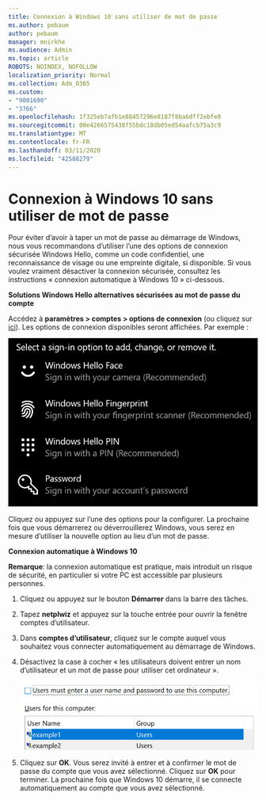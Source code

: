 ```yaml
---
title: Connexion à Windows 10 sans utiliser de mot de passe
ms.author: pebaum
author: pebaum
manager: mnirkhe
ms.audience: Admin
ms.topic: article
ROBOTS: NOINDEX, NOFOLLOW
localization_priority: Normal
ms.collection: Adm_O365
ms.custom:
- "9001690"
- "3766"
ms.openlocfilehash: 1f325eb7afb1e88457296e8187f8ba6dff2ebfe0
ms.sourcegitcommit: 00e4266575438f55bdc18db05ed54aafcb75a3c9
ms.translationtype: MT
ms.contentlocale: fr-FR
ms.lasthandoff: 03/11/2020
ms.locfileid: "42588279"
---
```

# <a name="sign-in-to-windows-10-without-using-a-password"></a>Connexion à Windows 10 sans utiliser de mot de passe

Pour éviter d’avoir à taper un mot de passe au démarrage de Windows, nous vous recommandons d’utiliser l’une des options de connexion sécurisée Windows Hello, comme un code confidentiel, une reconnaissance de visage ou une empreinte digitale, si disponible. Si vous voulez vraiment désactiver la connexion sécurisée, consultez les instructions « connexion automatique à Windows 10 » ci-dessous.

**Solutions Windows Hello alternatives sécurisées au mot de passe du compte**

Accédez à **paramètres > comptes > options de connexion** (ou cliquez sur [ici](ms-settings:signinoptions?activationSource=GetHelp)). Les options de connexion disponibles seront affichées. Par exemple :

![Options de connexion.](media/sign-in-options.png)

Cliquez ou appuyez sur l’une des options pour la configurer. La prochaine fois que vous démarrerez ou déverrouillerez Windows, vous serez en mesure d’utiliser la nouvelle option au lieu d’un mot de passe. 

**Connexion automatique à Windows 10**

**Remarque**: la connexion automatique est pratique, mais introduit un risque de sécurité, en particulier si votre PC est accessible par plusieurs personnes. 

1. Cliquez ou appuyez sur le bouton **Démarrer** dans la barre des tâches.

2. Tapez **netplwiz** et appuyez sur la touche entrée pour ouvrir la fenêtre comptes d’utilisateur.

3. Dans **comptes d’utilisateur**, cliquez sur le compte auquel vous souhaitez vous connecter automatiquement au démarrage de Windows.

4. Désactivez la case à cocher « les utilisateurs doivent entrer un nom d’utilisateur et un mot de passe pour utiliser cet ordinateur ».

    ![Les utilisateurs doivent entrer un nom d’utilisateur et un mot de passe.](media/users-must-enter-username.png)

5. Cliquez sur **OK**. Vous serez invité à entrer et à confirmer le mot de passe du compte que vous avez sélectionné. Cliquez sur **OK** pour terminer. La prochaine fois que Windows 10 démarre, il se connecte automatiquement au compte que vous avez sélectionné.
